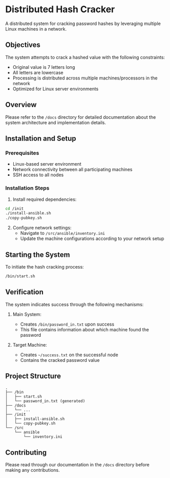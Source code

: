 # Distributed Hash Cracker

A distributed system for cracking password hashes by leveraging multiple Linux machines in a network.

## Objectives

The system attempts to crack a hashed value with the following constraints:
- Original value is 7 letters long
- All letters are lowercase
- Processing is distributed across multiple machines/processors in the network
- Optimized for Linux server environments

## Overview

Please refer to the `/docs` directory for detailed documentation about the system architecture and implementation details.

## Installation and Setup

### Prerequisites

- Linux-based server environment
- Network connectivity between all participating machines
- SSH access to all nodes

### Installation Steps

1. Install required dependencies:
```bash
cd /init
./install-ansible.sh
./copy-pubkey.sh
```

2. Configure network settings:
   - Navigate to `/src/ansible/inventory.ini`
   - Update the machine configurations according to your network setup

## Starting the System

To initiate the hash cracking process:
```bash
/bin/start.sh
```

## Verification

The system indicates success through the following mechanisms:

1. Main System:
   - Creates `/bin/password_in.txt` upon success
   - This file contains information about which machine found the password

2. Target Machine:
   - Creates `~/success.txt` on the successful node
   - Contains the cracked password value

## Project Structure
```
.
├── /bin
│   ├── start.sh
│   └── password_in.txt (generated)
├── /docs
│   └── ...
├── /init
│   ├── install-ansible.sh
│   └── copy-pubkey.sh
└── /src
    └── ansible
        └── inventory.ini
```

## Contributing

Please read through our documentation in the `/docs` directory before making any contributions.
